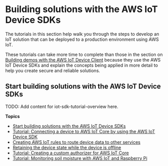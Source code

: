 # Building solutions with the AWS IoT Device SDKs<a name="iot-tutorials-sdk-intro"></a>

The tutorials in this section help walk you through the steps to develop an IoT solution that can be deployed to a production environment using AWS IoT\.

These tutorials can take more time to complete than those in the section on [Building demos with the AWS IoT Device Client](iot-tutorials-dc-intro.md) because they use the AWS IoT Device SDKs and explain the concepts being applied in more detail to help you create secure and reliable solutions\.

## Start building solutions with the AWS IoT Device SDKs<a name="iot-sdk-tutorial-overview"></a>

TODO: Add content for iot\-sdk\-tutorial\-overview here\.

**Topics**
+ [Start building solutions with the AWS IoT Device SDKs](#iot-sdk-tutorial-overview)
+ [Tutorial: Connecting a device to AWS IoT Core by using the AWS IoT Device SDK](sdk-tutorials.md)
+ [Creating AWS IoT rules to route device data to other services](iot-rules-tutorial.md)
+ [Retaining the device state while the device is offline](iot-shadows-tutorial.md)
+ [Tutorial: Creating a custom authorizer for AWS IoT Core](custom-auth-tutorial.md)
+ [Tutorial: Monitoring soil moisture with AWS IoT and Raspberry Pi](iot-moisture-tutorial.md)